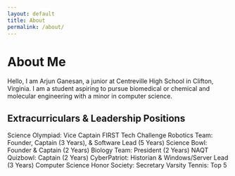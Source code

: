 ```yaml
---
layout: default
title: About
permalink: /about/
---
```


# About Me

Hello, I am Arjun Ganesan, a junior at Centreville High School in Clifton, Virginia. I am a student aspiring to pursue biomedical or chemical and molecular engineering with a minor in computer science. 

## Extracurriculars & Leadership Positions
Science Olympiad: Vice Captain
FIRST Tech Challenge Robotics Team: Founder, Captain (3 Years), & Software Lead (5 Years)
Science Bowl: Founder & Captain (2 Years)
Biology Team: President (2 Years)
NAQT Quizbowl: Captain (2 Years)
CyberPatriot: Historian & Windows/Server Lead (3 Years)
Computer Science Honor Society: Secretary
Varsity Tennis: Top 5
